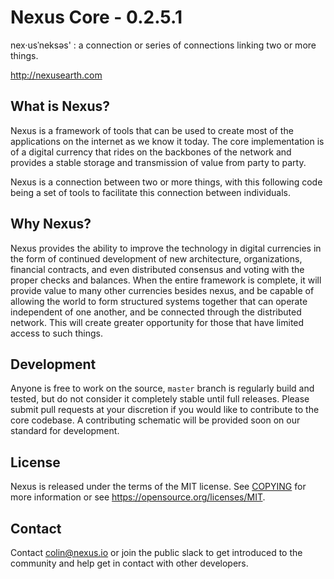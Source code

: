 Nexus Core - 0.2.5.1
=====================================

nex·usˈneksəs' : a connection or series of connections linking two or more things.

http://nexusearth.com


What is Nexus?
--------------

Nexus is a framework of tools that can be used to create most of the applications on
the internet as we know it today. The core implementation is of a digital currency
that rides on the backbones of the network and provides a stable storage and transmission
of value from party to party.

Nexus is a connection between two or more things, with this following code being a set of
tools to facilitate this connection between individuals.

Why Nexus?
----------

Nexus provides the ability to improve the technology in digital currencies in the form of
continued development of new architecture, organizations, financial contracts, and even
distributed consensus and voting with the proper checks and balances. When the entire
framework is complete, it will provide value to many other currencies besides nexus, and
be capable of allowing the world to form structured systems together that can operate
independent of one another, and be connected through the distributed network. This will
create greater opportunity for those that have limited access to such things.

Development
-----------

Anyone is free to work on the source, `master` branch is regularly build and tested, but do
not consider it completely stable until full releases. Please submit pull requests at your
discretion if you would like to contribute to the core codebase. A contributing schematic
will be provided soon on our standard for development.


License
-------

Nexus is released under the terms of the MIT license. See [COPYING](COPYING.MD) for more
information or see https://opensource.org/licenses/MIT.


Contact
-------

Contact colin@nexus.io or join the public slack to get introduced to the community and help get in contact with
other developers.
